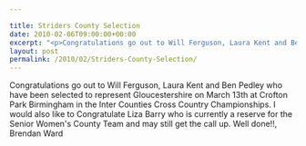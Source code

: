 ```yaml
---

title: Striders County Selection
date: 2010-02-06T09:00:00+00:00
excerpt: "<p>Congratulations go out to Will Ferguson, Laura Kent and Ben Pedley who have been selected to represent Gloucestershire on March 13th at Crofton Park Birmingham in the Inter Counties Cross Country Championships. I would also like to Congratulate Liza Barry who is currently a reserve for the Senior Women's County Team and may still get the call up. Well done!!, Brendan Ward</p>"
layout: post
permalink: /2010/02/Striders-County-Selection/
---
```

Congratulations go out to Will Ferguson, Laura Kent and Ben Pedley who have been selected to represent Gloucestershire on March 13th at Crofton Park Birmingham in the Inter Counties Cross Country Championships. I would also like to Congratulate Liza Barry who is currently a reserve for the Senior Women's County Team and may still get the call up. Well done!!, Brendan Ward
